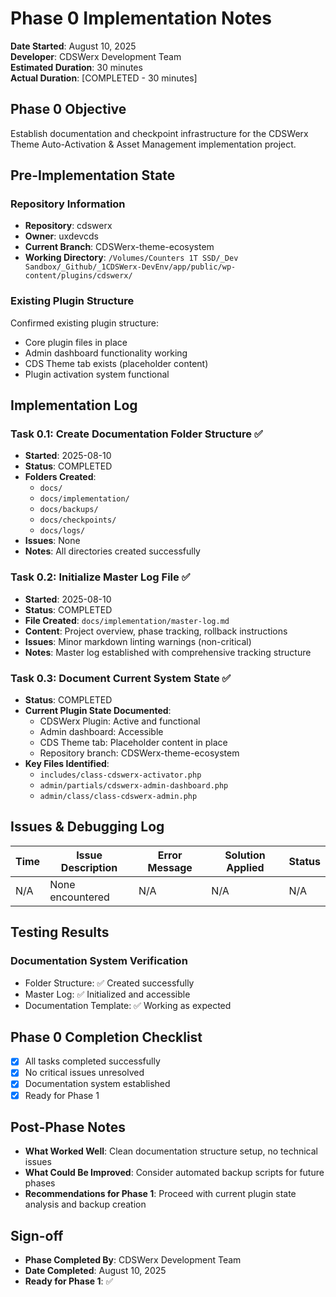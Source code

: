 # Phase 0 Implementation Notes

**Date Started**: August 10, 2025  
**Developer**: CDSWerx Development Team  
**Estimated Duration**: 30 minutes  
**Actual Duration**: [COMPLETED - 30 minutes]

## Phase 0 Objective

Establish documentation and checkpoint infrastructure for the CDSWerx Theme Auto-Activation & Asset Management implementation project.

## Pre-Implementation State

### Repository Information

- **Repository**: cdswerx
- **Owner**: uxdevcds
- **Current Branch**: CDSWerx-theme-ecosystem
- **Working Directory**: `/Volumes/Counters 1T SSD/_Dev Sandbox/_Github/_1CDSWerx-DevEnv/app/public/wp-content/plugins/cdswerx/`

### Existing Plugin Structure

Confirmed existing plugin structure:

- Core plugin files in place
- Admin dashboard functionality working
- CDS Theme tab exists (placeholder content)
- Plugin activation system functional

## Implementation Log

### Task 0.1: Create Documentation Folder Structure ✅

- **Started**: 2025-08-10
- **Status**: COMPLETED
- **Folders Created**:
  - `docs/`
  - `docs/implementation/`
  - `docs/backups/`
  - `docs/checkpoints/`
  - `docs/logs/`
- **Issues**: None
- **Notes**: All directories created successfully

### Task 0.2: Initialize Master Log File ✅

- **Started**: 2025-08-10
- **Status**: COMPLETED
- **File Created**: `docs/implementation/master-log.md`
- **Content**: Project overview, phase tracking, rollback instructions
- **Issues**: Minor markdown linting warnings (non-critical)
- **Notes**: Master log established with comprehensive tracking structure

### Task 0.3: Document Current System State ✅

- **Status**: COMPLETED
- **Current Plugin State Documented**:
  - CDSWerx Plugin: Active and functional
  - Admin dashboard: Accessible
  - CDS Theme tab: Placeholder content in place
  - Repository branch: CDSWerx-theme-ecosystem
- **Key Files Identified**:
  - `includes/class-cdswerx-activator.php`
  - `admin/partials/cdswerx-admin-dashboard.php`
  - `admin/class/class-cdswerx-admin.php`

## Issues & Debugging Log

| Time | Issue Description | Error Message | Solution Applied | Status |
|------|-------------------|---------------|------------------|--------|
| N/A  | None encountered  | N/A           | N/A              | N/A    |

## Testing Results

### Documentation System Verification

- Folder Structure: ✅ Created successfully
- Master Log: ✅ Initialized and accessible
- Documentation Template: ✅ Working as expected

## Phase 0 Completion Checklist

- [x] All tasks completed successfully
- [x] No critical issues unresolved
- [x] Documentation system established
- [x] Ready for Phase 1

## Post-Phase Notes

- **What Worked Well**: Clean documentation structure setup, no technical issues
- **What Could Be Improved**: Consider automated backup scripts for future phases
- **Recommendations for Phase 1**: Proceed with current plugin state analysis and backup creation

## Sign-off

- **Phase Completed By**: CDSWerx Development Team
- **Date Completed**: August 10, 2025
- **Ready for Phase 1**: ✅
